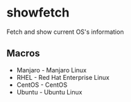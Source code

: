 # showfetch
Fetch and show current OS's information

## Macros
 + Manjaro - Manjaro Linux
 + RHEL - Red Hat Enterprise Linux
 + CentOS - CentOS
 + Ubuntu - Ubuntu Linux
 
